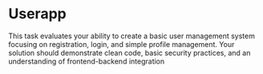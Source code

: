 # Userapp
This task evaluates your ability to create a basic user management system focusing on registration, login, and simple profile management. Your solution should demonstrate clean code, basic security practices, and an understanding of frontend-backend integration
